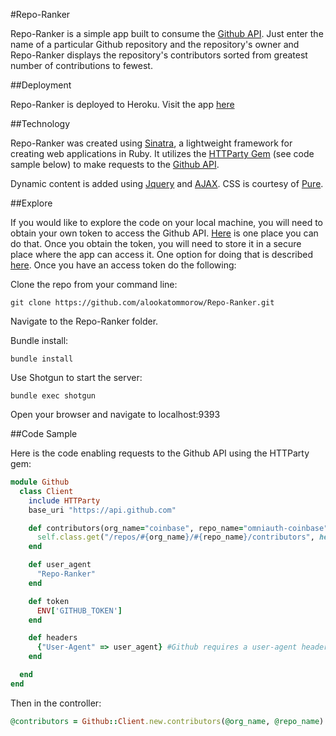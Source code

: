 #Repo-Ranker

Repo-Ranker is a simple app built to consume the [Github API](https://developer.github.com/v3/). Just enter the name of a particular Github repository and the repository's owner and Repo-Ranker displays the repository's contributors sorted from greatest number of contributions to fewest.

##Deployment

Repo-Ranker is deployed to Heroku. Visit the app [here](https://github-repo-ranker.herokuapp.com/)

##Technology

Repo-Ranker was created using [Sinatra](http://www.sinatrarb.com/), a lightweight framework for creating web applications in Ruby. It utilizes the [HTTParty Gem](https://github.com/jnunemaker/httparty) (see code sample below) to make requests to the [Github API](https://developer.github.com/v3/).

Dynamic content is added using [Jquery](https://jquery.com/) and [AJAX](http://api.jquery.com/jquery.ajax/). CSS is courtesy of [Pure](http://purecss.io/).

##Explore

If you would like to explore the code on your local machine, you will need to obtain your own token to access the Github API.  [Here](https://github.com/blog/1509-personal-api-tokens) is one place you can do that. Once you obtain the token, you will need to store it in a secure place where the app can access it. One option for doing that is described [here](https://github.com/bkeepers/dotenv).  Once you have an access token do the following:

Clone the repo from your command line:

`git clone https://github.com/alookatommorow/Repo-Ranker.git`

Navigate to the Repo-Ranker folder.

Bundle install:

`bundle install`

Use Shotgun to start the server:

`bundle exec shotgun`

Open your browser and navigate to localhost:9393

##Code Sample

Here is the code enabling requests to the Github API using the HTTParty gem:

```ruby
module Github
  class Client
    include HTTParty
    base_uri "https://api.github.com"

    def contributors(org_name="coinbase", repo_name="omniauth-coinbase")
      self.class.get("/repos/#{org_name}/#{repo_name}/contributors", headers: headers, query: { access_token: token})
    end

    def user_agent
      "Repo-Ranker"
    end

    def token
      ENV['GITHUB_TOKEN']
    end

    def headers
      {"User-Agent" => user_agent} #Github requires a user-agent header to make requests
    end

  end
end
```

Then in the controller:

```ruby
@contributors = Github::Client.new.contributors(@org_name, @repo_name)
```